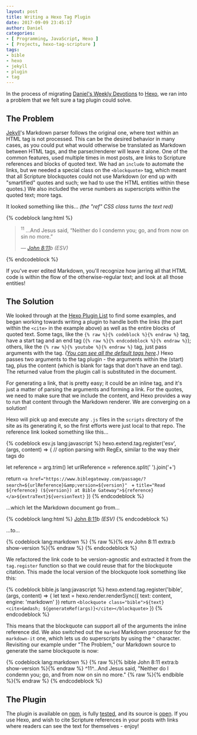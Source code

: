 ```yaml
---
layout: post
title: Writing a Hexo Tag Plugin
date: 2017-09-09 23:45:17
author: Daniel
categories:
- [ Programming, JavaScript, Hexo ]
- [ Projects, hexo-tag-scripture ]
tags:
- bible
- hexo
- jekyll
- plugin
- tag
---
```

In the process of migrating [Daniel's Weekly Devotions][dwd] to [Hexo][], we ran into a problem that we felt sure a tag plugin could solve.

## The Problem

[Jekyll][]'s Markdown parser follows the original one, where text within an HTML tag is not processed. This can be the desired behavior in many cases, as you could put what would otherwise be translated as Markdown between HTML tags, and the parser/renderer will leave it alone. One of the common features, used multiple times in most posts, are links to Scripture references and blocks of quoted text. We had an `include` to automate the links, but we needed a special class on the `<blockquote>` tag, which meant that all Scripture blockquotes could not use Markdown (or end up with "smartified" quotes and such; we had to use the HTML entities within these quotes.) We also included the verse numbers as superscripts within the quoted text; more tags.

It looked something like this... _(the "ref" CSS class turns the text red)_

{% codeblock lang:html %}
<blockquote class="bible">
  <p>
    <sup>11</sup> &hellip;And Jesus said, <span class="ref">&ldquo;Neither do I condemn you;
    go, and from now on sin no more.&rdquo;</span>
  </p>
  <cite>&mdash; <a href="https://www.biblegateway.com/passage/?search=John+8:11&amp;version=ESV"
    title="Read John 8:11 (ESV) at Bible Gateway">John 8:11</a>b <em>(ESV)</em></cite>
</blockquote>
{% endcodeblock %}

If you've ever edited Markdown, you'll recognize how jarring all that HTML code is within the flow of the otherwise-regular text; and look at all those entities!

## The Solution

We looked through at the [Hexo Plugin List][pl] to find some examples, and began working towards writing a plugin to handle both the links (the part within the `<cite>` in the example above) as well as the entire blocks of quoted text. Some tags, like the `{% raw %}{% codeblock %}{% endraw %}` tag, have a start tag and an end tag (`{% raw %}{% endcodeblock %}{% endraw %}`); others, like the `{% raw %}{% youtube %}{% endraw %}` tag, just pass arguments with the tag. _([You can see all the default tags here][tag].)_ Hexo passes two arguments to the tag plugin - the arguments within the (start) tag, plus the content (which is blank for tags that don't have an end tag). The returned value from the plugin call is substituted in the document.

For generating a link, that is pretty easy; it could be an inline tag, and it's just a matter of parsing the arguments and forming a link. For the quotes, we need to make sure that we include the content, and Hexo provides a way to run that content through the Markdown renderer. We are converging on a solution!

Hexo will pick up and execute any `.js` files in the `scripts` directory of the site as its generating it, so the first efforts were just local to that repo. The reference link looked something like this...

{% codeblock esv.js lang:javascript %}
hexo.extend.tag.register('esv', (args, content) => {
  // option parsing with RegEx, similar to the way their tags do

  let reference = arg.trim()
  let urlReference = reference.split(' ').join('+')

  return `<a href="https://www.biblegateway.com/passage/?search=${urlReference}&amp;version=${version}" `
    + `title="Read ${reference} (${version}) at Bible Gateway">${reference}</a>${extraText}${versionText}`
})
{% endcodeblock %}

...which let the Markdown document go from...

{% codeblock lang:html %}
<a href="https://www.biblegateway.com/passage/?search=John+8:11&amp;version=ESV"
  title="Read John 8:11 (ESV) at Bible Gateway">John 8:11</a>b <em>(ESV)</em>
{% endcodeblock %}

...to...

{% codeblock lang:markdown %}
{% raw %}{% esv John 8:11 extra:b show-version %}{% endraw %}
{% endcodeblock %}

We refactored the link code to be version-agnostic and extracted it from the `tag.register` function so that we could reuse that for the blockquote citation. This made the local version of the blockquote look something like this:

{% codeblock bible.js lang:javascript %}
hexo.extend.tag.register('bible', (args, content) => {
  let text = hexo.render.renderSync({ text: content, engine: 'markdown' })
  return `<blockquote class="bible">${text}<cite>&mdash; ${generateRef(args)}</cite></blockquote>`
})
{% endcodeblock %}

This means that the blockquote can support all of the arguments the inline reference did. We also switched out the `marked` Markdown processor for the `markdown-it` one, which lets us do superscripts by using the `^` character. Revisiting our example under "The Problem," our Markdown source to generate the same blockquote is now:

{% codeblock lang:markdown %}
{% raw %}{% bible John 8:11 extra:b show-version %}{% endraw %}
^11^...And Jesus said, <span class="ref">"Neither do I condemn you; go, and from
now on sin no more."</span>
{% raw %}{% endbible %}{% endraw %}
{% endcodeblock %}

## The Plugin

The plugin is available on [npm][], is fully [tested][], and its source is [open][]. If you use Hexo, and wish to cite Scripture references in your posts with links where readers can see the text for themselves - enjoy!


[dwd]: //devotions.summershome.org
[Hexo]: //hexo.io
[Jekyll]: //jekyllrb.com
[pl]: //hexo.io/plugins/
[tag]: //hexo.io/docs/tag-plugins.html
[npm]: //www.npmjs.com/package/hexo-tag-scripture
[tested]: //ci.appveyor.com/project/danieljsummers/hexo-tag-scripture
[open]: //github.com/danieljsummers/hexo-tag-scripture
